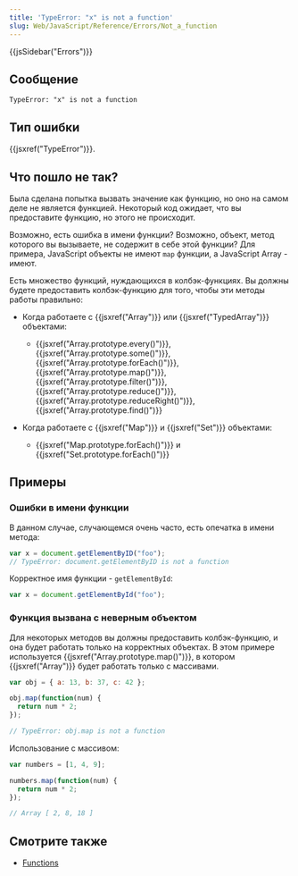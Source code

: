 ```yaml
---
title: 'TypeError: "x" is not a function'
slug: Web/JavaScript/Reference/Errors/Not_a_function
---
```


{{jsSidebar("Errors")}}

## Сообщение

```
TypeError: "x" is not a function
```

## Тип ошибки

{{jsxref("TypeError")}}.

## Что пошло не так?

Была сделана попытка вызвать значение как функцию, но оно на самом деле не является функцией. Некоторый код ожидает, что вы предоставите функцию, но этого не происходит.

Возможно, есть ошибка в имени функции? Возможно, объект, метод которого вы вызываете, не содержит в себе этой функции? Для примера, JavaScript объекты не имеют `map` функции, а JavaScript Array - имеют.

Есть множество функций, нуждающихся в колбэк-функциях. Вы должны будете предоставить колбэк-функцию для того, чтобы эти методы работы правильно:

- Когда работаете с {{jsxref("Array")}} или {{jsxref("TypedArray")}} объектами:

  - {{jsxref("Array.prototype.every()")}}, {{jsxref("Array.prototype.some()")}}, {{jsxref("Array.prototype.forEach()")}}, {{jsxref("Array.prototype.map()")}}, {{jsxref("Array.prototype.filter()")}}, {{jsxref("Array.prototype.reduce()")}}, {{jsxref("Array.prototype.reduceRight()")}}, {{jsxref("Array.prototype.find()")}}

- Когда работаете с {{jsxref("Map")}} и {{jsxref("Set")}} объектами:

  - {{jsxref("Map.prototype.forEach()")}} и {{jsxref("Set.prototype.forEach()")}}

## Примеры

### Ошибки в имени функции

В данном случае, случающемся очень часто, есть опечатка в имени метода:

```js example-bad
var x = document.getElementByID("foo");
// TypeError: document.getElementByID is not a function
```

Корректное имя функции - `getElementById`:

```js example-good
var x = document.getElementById("foo");
```

### Функция вызвана с неверным объектом

Для некоторых методов вы должны предоставить колбэк-функцию, и она будет работать только на корректных объектах. В этом примере используется {{jsxref("Array.prototype.map()")}}, в котором {{jsxref("Array")}} будет работать только с массивами.

```js example-bad
var obj = { a: 13, b: 37, c: 42 };

obj.map(function(num) {
  return num * 2;
});

// TypeError: obj.map is not a function
```

Использование с массивом:

```js example-good
var numbers = [1, 4, 9];

numbers.map(function(num) {
  return num * 2;
});

// Array [ 2, 8, 18 ]
```

## Смотрите также

- [Functions](/ru/docs/Web/JavaScript/Reference/Functions)
